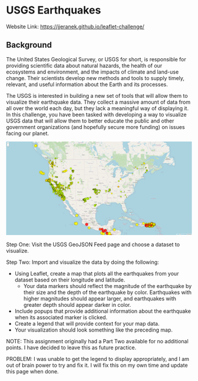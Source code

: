 # USGS Earthquakes

Website Link: https://jjeranek.github.io/leaflet-challenge/

## Background
The United States Geological Survey, or USGS for short, is responsible for providing scientific data about natural hazards, the health of our ecosystems and environment, and the impacts of climate and land-use change. Their scientists develop new methods and tools to supply timely, relevant, and useful information about the Earth and its processes.

The USGS is interested in building a new set of tools that will allow them to visualize their earthquake data. They collect a massive amount of data from all over the world each day, but they lack a meaningful way of displaying it. In this challenge, you have been tasked with developing a way to visualize USGS data that will allow them to better educate the public and other government organizations (and hopefully secure more funding) on issues facing our planet.

![Webpage](Leaflet-Part-1/images/Webpage.png)

Step One: Visit the USGS GeoJSON Feed page and choose a dataset to visualize.

Step Two: Import and visualize the data by doing the following:
- Using Leaflet, create a map that plots all the earthquakes from your dataset based on their longitude and latitude.
    - Your data markers should reflect the magnitude of the earthquake by their size and the depth of the earthquake by color. Earthquakes with higher magnitudes should appear larger, and earthquakes with greater depth should appear darker in color.
- Include popups that provide additional information about the earthquake when its associated marker is clicked.
- Create a legend that will provide context for your map data.
- Your visualization should look something like the preceding map.

NOTE: This assignment originally had a Part Two available for no additional points. I have decided to leave this as future practice.

PROBLEM: I was unable to get the legend to display appropriately, and I am out of brain power to try and fix it. I will fix this on my own time and update this page when done.